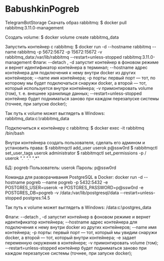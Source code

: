 # BabushkinPogreb
TelegramBotStorage
Скачать образ rabbitmq:
$ docker pull rabbitmq:3.11.0-management


Создать volume:
$ docker volume create rabbitmq_data


Запустить контейнер с rabbitmq:
$ docker run -d --hostname rabbitmq --name rabbitmq -p 5672:5672 -p 15672:15672 -v rabbitmq_data:/var/lib/rabbitmq --restart=unless-stopped rabbitmq:3.11.0-management
Флаги:
--detach , -d запустит контейнер в фоновом режиме и вернет идентификатор контейнера в терминал;
--hostname адрес контейнера для подключения к нему внутри docker из других контейнеров;
--name имя контейнера;
-p порты: первый порт — тот, по которому мы будет подключаться снаружи docker, а второй — тот, который используется внутри контейнера;
-v примонтировать volume (том), т. е. внешнее хранилище данных;
--restart=unless-stopped контейнер будет подниматься заново при каждом перезапуске системы (точнее, при запуске docker);


Так путь к volume может выглядеть в Windows:
rabbitmq_data:c:\rabbitmq_data


Подключиться к контейнеру с rabbitmq:
$ docker exec -it rabbitmq /bin/bash


Внутри контейнера создать пользователя, сделать его админом и установить права:
$ rabbitmqctl add_user userok p@ssw0rd
$ rabbitmqctl set_user_tags userok administrator
$ rabbitmqctl set_permissions -p / userok ".*" ".*" ".*"


БД: pogreb
Пользователь: userok
Пароль: p@ssw0rd

Команда для разворачивания PostgreSQL в Docker:
docker run -d --hostname pogreb --name pogreb -p 5432:5432 -e POSTGRES_USER=userok -e POSTGRES_PASSWORD=p@ssw0rd -e POSTGRES_DB=pogreb -v /data:/var/lib/postgresql/data --restart=unless-stopped postgres:14.5

Так путь к volume может выглядеть в Windows:
/data:c:\postgres_data

Флаги:
--detach , -d запустит контейнер в фоновом режиме и вернет идентификатор контейнера;
--hostname адрес контейнера для подключения к нему внутри docker из других контейнеров;
--name имя контейнера;
-p порты: первый порт — тот, который мы увидим снаружи docker, а второй — тот, который внутри контейнера;
-e задает переменную окружения в контейнере;
-v примонтировать volume (том);
--restart=unless-stopped контейнер будет подниматься заново при каждом перезапуске системы (точнее, при запуске docker);
